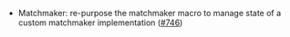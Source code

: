 - Matchmaker: re-purpose the matchmaker macro to manage state of a custom
  matchmaker implementation ([#746](https://github.com/anoma/anoma/pull/746))